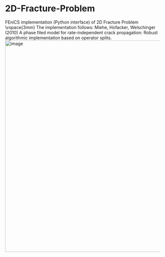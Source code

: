 # 2D-Fracture-Problem
FEniCS implementation (Python interface) of 2D Fracture Problem \vspace{3mm}
The implementation follows:
Miehe, Hofacker, Welschinger (2010) A phase filed model for rate-independent crack propagation: Robust algorithmic implementation based on operator splits. 
<img width="690" alt="image" src="https://user-images.githubusercontent.com/93891863/159413248-6a806f93-81ea-4c49-baa8-feaa7cabcbb5.png">

